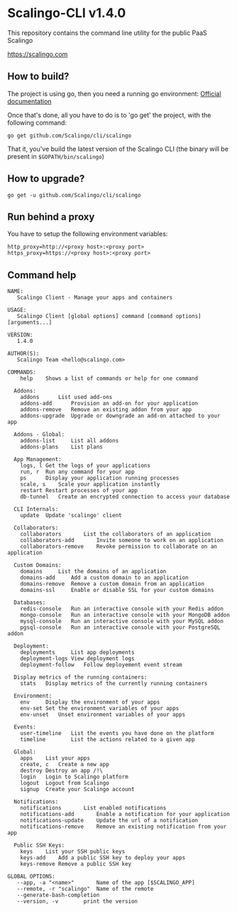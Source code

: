 Scalingo-CLI v1.4.0
===================

This repository contains the command line utility for the public PaaS Scalingo

https://scalingo.com

## How to build?

The project is using go, then you need a running go environment: [Official documentation](https://golang.org/doc/install)

Once that's done, all you have to do is to 'go get' the project, with the following command:

```
go get github.com/Scalingo/cli/scalingo
```

That it, you've build the latest version of the Scalingo CLI (the binary will be present in `$GOPATH/bin/scalingo`)


## How to upgrade?

```
go get -u github.com/Scalingo/cli/scalingo
```

## Run behind a proxy

You have to setup the following environment variables:

```
http_proxy=http://<proxy host>:<proxy port>
https_proxy=https://<proxy host>:<proxy port>
```

## Command help

```
NAME:
   Scalingo Client - Manage your apps and containers

USAGE:
   Scalingo Client [global options] command [command options] [arguments...]

VERSION:
   1.4.0

AUTHOR(S):
   Scalingo Team <hello@scalingo.com>

COMMANDS:
    help	Shows a list of commands or help for one command

  Addons:
    addons		List used add-ons
    addons-add		Provision an add-on for your application
    addons-remove	Remove an existing addon from your app
    addons-upgrade	Upgrade or downgrade an add-on attached to your app

  Addons - Global:
    addons-list		List all addons
    addons-plans	List plans

  App Management:
    logs, l	Get the logs of your applications
    run, r	Run any command for your app
    ps		Display your application running processes
    scale, s	Scale your application instantly
    restart	Restart processes of your app
    db-tunnel	Create an encrypted connection to access your database

  CLI Internals:
    update	Update 'scalingo' client

  Collaborators:
    collaborators		List the collaborators of an application
    collaborators-add		Invite someone to work on an application
    collaborators-remove	Revoke permission to collaborate on an application

  Custom Domains:
    domains		List the domains of an application
    domains-add		Add a custom domain to an application
    domains-remove	Remove a custom domain from an application
    domains-ssl		Enable or disable SSL for your custom domains

  Databases:
    redis-console	Run an interactive console with your Redis addon
    mongo-console	Run an interactive console with your MongoDB addon
    mysql-console	Run an interactive console with your MySQL addon
    pgsql-console	Run an interactive console with your PostgreSQL addon

  Deployment:
    deployments		List app deployments
    deployment-logs	View deployment logs
    deployment-follow	Follow deployement event stream

  Display metrics of the running containers:
    stats	Display metrics of the currently running containers

  Environment:
    env		Display the environment of your apps
    env-set	Set the environment variables of your apps
    env-unset	Unset environment variables of your apps

  Events:
    user-timeline	List the events you have done on the platform
    timeline		List the actions related to a given app

  Global:
    apps	List your apps
    create, c	Create a new app
    destroy	Destroy an app /!\
    login	Login to Scalingo platform
    logout	Logout from Scalingo
    signup	Create your Scalingo account

  Notifications:
    notifications		List enabled notifications
    notifications-add		Enable a notification for your application
    notifications-update	Update the url of a notification
    notifications-remove	Remove an existing notification from your app

  Public SSH Keys:
    keys	List your SSH public keys
    keys-add	Add a public SSH key to deploy your apps
    keys-remove	Remove a public SSH key

GLOBAL OPTIONS:
   --app, -a "<name>"		Name of the app [$SCALINGO_APP]
   --remote, -r "scalingo"	Name of the remote
   --generate-bash-completion
   --version, -v		print the version
```
